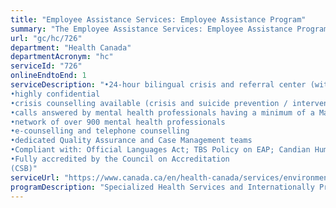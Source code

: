 ```yaml
---
title: "Employee Assistance Services: Employee Assistance Program"
summary: "The Employee Assistance Services: Employee Assistance Program service from Health Canada is available end-to-end online, according to the GC Service Inventory."
url: "gc/hc/726"
department: "Health Canada"
departmentAcronym: "hc"
serviceId: "726"
onlineEndtoEnd: 1
serviceDescription: "•24-hour bilingual crisis and referral center (with TTL)
•highly confidential
•crisis counselling available (crisis and suicide prevention / intervention)
•calls answered by mental health professionals having a minimum of a Master's degree in counselling, social work or psychology
•network of over 900 mental health professionals  
•e-counselling and telephone counselling
•dedicated Quality Assurance and Case Management teams
•Compliant with: Official Languages Act; TBS Policy on EAP; Candian Human Rights Act; PIPEDA
•Fully accredited by the Council on Accreditation
(CSB)"
serviceUrl: "https://www.canada.ca/en/health-canada/services/environmental-workplace-health/occupational-health-safety/employee-assistance-services/programs.html"
programDescription: "Specialized Health Services and Internationally Protected Persons Program"
---
```

